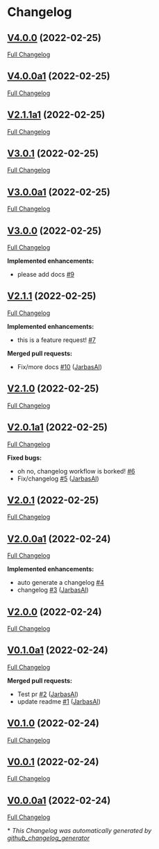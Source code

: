 # Changelog

## [V4.0.0](https://github.com/OpenVoiceOS/template-package-repo/tree/V4.0.0) (2022-02-25)

[Full Changelog](https://github.com/OpenVoiceOS/template-package-repo/compare/V4.0.0a1...V4.0.0)

## [V4.0.0a1](https://github.com/OpenVoiceOS/template-package-repo/tree/V4.0.0a1) (2022-02-25)

[Full Changelog](https://github.com/OpenVoiceOS/template-package-repo/compare/V2.1.1a1...V4.0.0a1)

## [V2.1.1a1](https://github.com/OpenVoiceOS/template-package-repo/tree/V2.1.1a1) (2022-02-25)

[Full Changelog](https://github.com/OpenVoiceOS/template-package-repo/compare/V3.0.1...V2.1.1a1)

## [V3.0.1](https://github.com/OpenVoiceOS/template-package-repo/tree/V3.0.1) (2022-02-25)

[Full Changelog](https://github.com/OpenVoiceOS/template-package-repo/compare/V3.0.0a1...V3.0.1)

## [V3.0.0a1](https://github.com/OpenVoiceOS/template-package-repo/tree/V3.0.0a1) (2022-02-25)

[Full Changelog](https://github.com/OpenVoiceOS/template-package-repo/compare/V3.0.0...V3.0.0a1)

## [V3.0.0](https://github.com/OpenVoiceOS/template-package-repo/tree/V3.0.0) (2022-02-25)

[Full Changelog](https://github.com/OpenVoiceOS/template-package-repo/compare/V2.1.1...V3.0.0)

**Implemented enhancements:**

- please add docs [\#9](https://github.com/OpenVoiceOS/template-package-repo/issues/9)

## [V2.1.1](https://github.com/OpenVoiceOS/template-package-repo/tree/V2.1.1) (2022-02-25)

[Full Changelog](https://github.com/OpenVoiceOS/template-package-repo/compare/V2.1.0...V2.1.1)

**Implemented enhancements:**

- this is a feature request! [\#7](https://github.com/OpenVoiceOS/template-package-repo/issues/7)

**Merged pull requests:**

- Fix/more docs [\#10](https://github.com/OpenVoiceOS/template-package-repo/pull/10) ([JarbasAl](https://github.com/JarbasAl))

## [V2.1.0](https://github.com/OpenVoiceOS/template-package-repo/tree/V2.1.0) (2022-02-25)

[Full Changelog](https://github.com/OpenVoiceOS/template-package-repo/compare/V2.0.1a1...V2.1.0)

## [V2.0.1a1](https://github.com/OpenVoiceOS/template-package-repo/tree/V2.0.1a1) (2022-02-25)

[Full Changelog](https://github.com/OpenVoiceOS/template-package-repo/compare/V2.0.1...V2.0.1a1)

**Fixed bugs:**

- oh no, changelog workflow is borked! [\#6](https://github.com/OpenVoiceOS/template-package-repo/issues/6)
- Fix/changelog [\#5](https://github.com/OpenVoiceOS/template-package-repo/pull/5) ([JarbasAl](https://github.com/JarbasAl))

## [V2.0.1](https://github.com/OpenVoiceOS/template-package-repo/tree/V2.0.1) (2022-02-25)

[Full Changelog](https://github.com/OpenVoiceOS/template-package-repo/compare/V2.0.0a1...V2.0.1)

## [V2.0.0a1](https://github.com/OpenVoiceOS/template-package-repo/tree/V2.0.0a1) (2022-02-24)

[Full Changelog](https://github.com/OpenVoiceOS/template-package-repo/compare/V2.0.0...V2.0.0a1)

**Implemented enhancements:**

- auto generate a changelog [\#4](https://github.com/OpenVoiceOS/template-package-repo/issues/4)
- changelog [\#3](https://github.com/OpenVoiceOS/template-package-repo/pull/3) ([JarbasAl](https://github.com/JarbasAl))

## [V2.0.0](https://github.com/OpenVoiceOS/template-package-repo/tree/V2.0.0) (2022-02-24)

[Full Changelog](https://github.com/OpenVoiceOS/template-package-repo/compare/V0.1.0a1...V2.0.0)

## [V0.1.0a1](https://github.com/OpenVoiceOS/template-package-repo/tree/V0.1.0a1) (2022-02-24)

[Full Changelog](https://github.com/OpenVoiceOS/template-package-repo/compare/V0.1.0...V0.1.0a1)

**Merged pull requests:**

- Test pr [\#2](https://github.com/OpenVoiceOS/template-package-repo/pull/2) ([JarbasAl](https://github.com/JarbasAl))
- update readme [\#1](https://github.com/OpenVoiceOS/template-package-repo/pull/1) ([JarbasAl](https://github.com/JarbasAl))

## [V0.1.0](https://github.com/OpenVoiceOS/template-package-repo/tree/V0.1.0) (2022-02-24)

[Full Changelog](https://github.com/OpenVoiceOS/template-package-repo/compare/V0.0.1...V0.1.0)

## [V0.0.1](https://github.com/OpenVoiceOS/template-package-repo/tree/V0.0.1) (2022-02-24)

[Full Changelog](https://github.com/OpenVoiceOS/template-package-repo/compare/V0.0.0a1...V0.0.1)

## [V0.0.0a1](https://github.com/OpenVoiceOS/template-package-repo/tree/V0.0.0a1) (2022-02-24)

[Full Changelog](https://github.com/OpenVoiceOS/template-package-repo/compare/2033a285f32e741ef7c57a65881e11aa162c3ffd...V0.0.0a1)



\* *This Changelog was automatically generated by [github_changelog_generator](https://github.com/github-changelog-generator/github-changelog-generator)*
